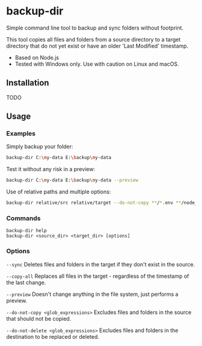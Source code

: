 # backup-dir

Simple command line tool to backup and sync folders without footprint.

This tool copies all files and folders from a source directory to a target directory that do not yet exist or have an older 'Last Modified' timestamp.

- Based on Node.js
- Tested with Windows only. Use with caution on Linux and macOS.

## Installation

TODO

## Usage

### Examples

Simply backup your folder:

```bash
backup-dir C:\my-data E:\backup\my-data
```

Test it without any risk in a preview:

```bash
backup-dir C:\my-data E:\backup\my-data --preview
```

Use of relative paths and multiple options:

```bash
backup-dir relative/src relative/target --do-not-copy **/*.env **/node_modules relative/src/secret.key  --copy-all
```

### Commands

```
backup-dir help
backup-dir <source_dir> <target_dir> [options]
```

### Options

`--sync` Deletes files and folders in the target if they don't exist in the source.

`--copy-all` Replaces all files in the target - regardless of the timestamp of the last change.

`--preview` Doesn't change anything in the file system, just performs a preview.

`--do-not-copy <glob_expressions>` Excludes files and folders in the source that should not be copied.

`--do-not-delete <glob_expressions>` Excludes files and folders in the destination to be replaced or deleted.
